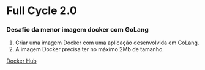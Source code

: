 # Full Cycle 2.0
### Desafio da menor imagem docker com GoLang

1. Criar uma imagem Docker com uma aplicação desenvolvida em GoLang.
2. A imagem Docker precisa ter no máximo 2Mb de tamanho.

[Docker Hub](https://hub.docker.com/repository/docker/paulino88/desafio-go#)
